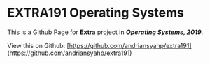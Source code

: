 # EXTRA191 Operating Systems

This is a Github Page for **Extra** project in **_Operating Systems, 2019_**.

View this on Github: [https://github.com/andriansyahp/extra191](https://github.com/andriansyahp/extra191)



